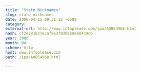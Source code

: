 ```yaml
---
title: "State Nicknames"
slug: state-nicknames
date: 2006-04-15 09:31:12 -0500
category: 
external-url: http://www.infoplease.com/ipa/A0854968.html
hash: cf2e381b27ecaf8e3f030859e884c9cb
year: 2006
month: 04
scheme: http
host: www.infoplease.com
path: /ipa/A0854968.html

---
```



